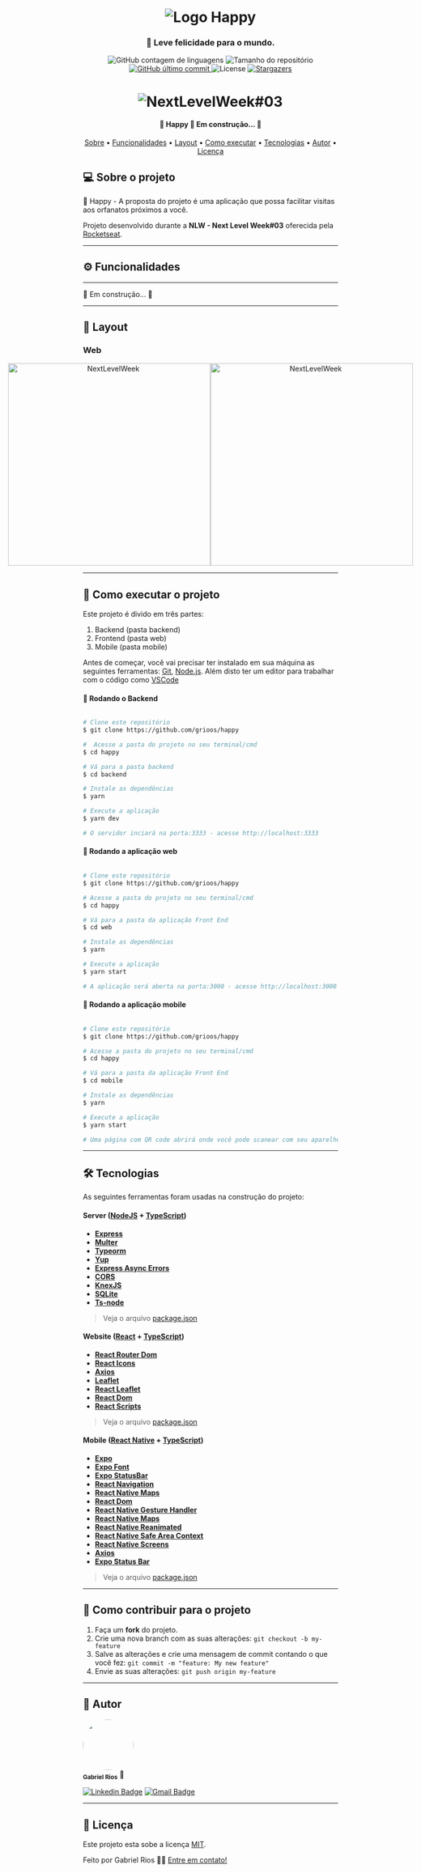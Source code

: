 
<h1 align="center" >
    <img alt="Logo Happy" src="/.github/images/logo.svg" />
</h1>

<h3 align="center">
    🙂 Leve felicidade para o mundo.
</h3>

<p align="center">
  <img alt="GitHub contagem de linguagens" src="https://img.shields.io/github/languages/count/grioos/happy?color=%2304D361?">

  <img alt="Tamanho do repositório" src="https://img.shields.io/github/repo-size/grioos/happy">

  <a href="https://github.com/grioos/README-happy/commits/master">
    <img alt="GitHub último commit" src="https://img.shields.io/github/last-commit/grioos/happy?color=%4d0000">
  </a>
    
   <img alt="License" src="https://img.shields.io/badge/license-MIT-8622f8">
   <a href="https://github.com/grioos/happy/stargazers">
    <img alt="Stargazers" src="https://img.shields.io/github/stars/grioos/happy?style=social">
  </a>

</p>

<h1 align="center">
    <img alt="NextLevelWeek#03" title="#NextLevelWeek#03" src="/.github/images/landing.png" />
</h1>

<h4 align="center"> 
	🚧  Happy 🙂 Em construção... 🚧
</h4>

<p align="center">
	<a href="#-sobre-o-projeto">Sobre</a> •
 	<a href="#-funcionalidades">Funcionalidades</a> •
	<a href="#-layout">Layout</a> • 
 	<a href="#-como-executar-o-projeto">Como executar</a> • 
  	<a href="#-tecnologias">Tecnologias</a> • 
 	<a href="#-autor">Autor</a> • 
 	<a href="#user-content--licença">Licença</a>
</p>


## 💻 Sobre o projeto

🙂 Happy - A proposta do projeto é uma aplicação que possa facilitar visitas aos orfanatos próximos a você.

Projeto desenvolvido durante a **NLW - Next Level Week#03** oferecida pela [Rocketseat](https://rocketseat.com.br/).

---

## ⚙️ Funcionalidades

---

🚧  Em construção... 🚧

---

## 🎨 Layout

### Web

<p align="center" style="display: flex; align-items: flex-start; justify-content: center;">
  <img alt="NextLevelWeek" title="#NextLevelWeek" src="/.github/images/orphanages-map.png" width="400px">
  <img alt="NextLevelWeek" title="#NextLevelWeek" src="/.github/images/orphanage-details.png" width="400px">
</p>

---

## 🚀 Como executar o projeto

Este projeto é divido em três partes:
1. Backend (pasta backend) 
2. Frontend (pasta web)
3. Mobile (pasta mobile)

Antes de começar, você vai precisar ter instalado em sua máquina as seguintes ferramentas:
[Git](https://git-scm.com), [Node.js](https://nodejs.org/en/). 
Além disto ter um editor para trabalhar com o código como [VSCode](https://code.visualstudio.com/)

#### 🎲 Rodando o Backend

```bash

# Clone este repositório
$ git clone https://github.com/grioos/happy

#  Acesse a pasta do projeto no seu terminal/cmd
$ cd happy

# Vá para a pasta backend
$ cd backend

# Instale as dependências
$ yarn

# Execute a aplicação 
$ yarn dev

# O servidor inciará na porta:3333 - acesse http://localhost:3333 
```

#### 🧭 Rodando a aplicação web

```bash

# Clone este repositório
$ git clone https://github.com/grioos/happy

# Acesse a pasta do projeto no seu terminal/cmd
$ cd happy

# Vá para a pasta da aplicação Front End
$ cd web

# Instale as dependências
$ yarn

# Execute a aplicação
$ yarn start

# A aplicação será aberta na porta:3000 - acesse http://localhost:3000

```

#### 📱 Rodando a aplicação mobile

```bash

# Clone este repositório
$ git clone https://github.com/grioos/happy

# Acesse a pasta do projeto no seu terminal/cmd
$ cd happy

# Vá para a pasta da aplicação Front End
$ cd mobile

# Instale as dependências
$ yarn

# Execute a aplicação
$ yarn start

# Uma página com QR code abrirá onde você pode scanear com seu aparelho ou abrir com seu emulador

```

---

## 🛠 Tecnologias

As seguintes ferramentas foram usadas na construção do projeto:

#### **Server**  ([NodeJS](https://nodejs.org/en/)  +  [TypeScript](https://www.typescriptlang.org/))

-   **[Express](https://expressjs.com/)**
-   **[Multer](https://github.com/expressjs/multer)**
-   **[Typeorm](https://typeorm.io/#/)**
-   **[Yup](https://github.com/jquense/yup)**
-   **[Express Async Errors](https://www.npmjs.com/package/express-async-errors)**
-   **[CORS](https://expressjs.com/en/resources/middleware/cors.html)**
-   **[KnexJS](http://knexjs.org/)**
-   **[SQLite](https://github.com/mapbox/node-sqlite3)**
-   **[Ts-node](https://github.com/TypeStrong/ts-node)**

> Veja o arquivo  [package.json](https://github.com/grioos/happy/blob/master/backend/package.json)

#### **Website**  ([React](https://reactjs.org/)  +  [TypeScript](https://www.typescriptlang.org/))

-   **[React Router Dom](https://github.com/ReactTraining/react-router/tree/master/packages/react-router-dom)**
-   **[React Icons](https://react-icons.github.io/react-icons/)**
-   **[Axios](https://github.com/axios/axios)**
-   **[Leaflet](https://leafletjs.com/)**
-   **[React Leaflet](https://react-leaflet.js.org/)**
-   **[React Dom](https://pt-br.reactjs.org/docs/react-dom.html)**
-   **[React Scripts](https://github.com/facebook/create-react-app/tree/master/packages/react-scripts)**

> Veja o arquivo  [package.json](https://github.com/grioos/happy/blob/master/web/package.json)

#### **Mobile**  ([React Native](http://www.reactnative.com/)  +  [TypeScript](https://www.typescriptlang.org/))

-   **[Expo](https://expo.io/)**
-   **[Expo Font](https://www.npmjs.com/package/expo-font)**
-   **[Expo StatusBar](https://docs.expo.io/versions/latest/sdk/status-bar/)**
-   **[React Navigation](https://reactnavigation.org/)**
-   **[React Native Maps](https://github.com/react-native-community/react-native-maps)**
-   **[React Dom](https://github.com/facebook/react/tree/master/packages/react-dom)**
-   **[React Native Gesture Handler](https://github.com/software-mansion/react-native-gesture-handler)**
-   **[React Native Maps](https://github.com/react-native-maps/react-native-maps)**
-   **[React Native Reanimated](https://github.com/software-mansion/react-native-reanimated)**
-   **[React Native Safe Area Context](https://github.com/th3rdwave/react-native-safe-area-context)**
-   **[React Native Screens](https://github.com/software-mansion/react-native-screens)**
-   **[Axios](https://github.com/axios/axios)**
-   **[Expo Status Bar](https://www.npmjs.com/package/expo-status-bar)**

> Veja o arquivo  [package.json](https://github.com/grioos/happy/blob/master/mobile/package.json)

---

## 💪 Como contribuir para o projeto

1. Faça um **fork** do projeto.
2. Crie uma nova branch com as suas alterações: `git checkout -b my-feature`
3. Salve as alterações e crie uma mensagem de commit contando o que você fez: `git commit -m "feature: My new feature"`
4. Envie as suas alterações: `git push origin my-feature`

---

## 🦸 Autor

 <img style="border-radius: 50%;" src="https://avatars2.githubusercontent.com/u/60109015?s=460&u=941726645c23518f8cbcb9fca84ea7becc0508c5&v=4" width="100px;" alt=""/>
 <br />
 <sub><b>Gabriel Rios</b></sub> 🚀
 <br />

[![Linkedin Badge](https://img.shields.io/badge/-grioos-black?style=flat-square&logo=Linkedin&logoColor=white&link=https://www.linkedin.com/in/grioos/)](https://www.linkedin.com/in/grioos/) 
[![Gmail Badge](https://img.shields.io/badge/-gabriel.al.rio@gmail.com-black?style=flat-square&logo=Gmail&logoColor=white&link=mailto:gabriel.al.rio@gmail.com)](mailto:gabriel.al.rio@gmail.com)

---

## 📝 Licença

Este projeto esta sobe a licença [MIT](./LICENSE).

Feito por Gabriel Rios 👋🏻 [Entre em contato!](https://www.linkedin.com/in/grioos/)
